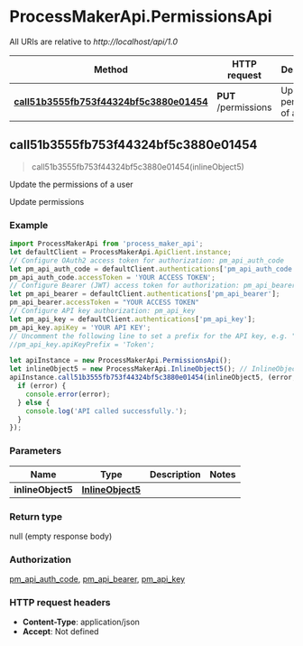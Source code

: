 # ProcessMakerApi.PermissionsApi

All URIs are relative to *http://localhost/api/1.0*

Method | HTTP request | Description
------------- | ------------- | -------------
[**call51b3555fb753f44324bf5c3880e01454**](PermissionsApi.md#call51b3555fb753f44324bf5c3880e01454) | **PUT** /permissions | Update the permissions of a user



## call51b3555fb753f44324bf5c3880e01454

> call51b3555fb753f44324bf5c3880e01454(inlineObject5)

Update the permissions of a user

Update permissions

### Example

```javascript
import ProcessMakerApi from 'process_maker_api';
let defaultClient = ProcessMakerApi.ApiClient.instance;
// Configure OAuth2 access token for authorization: pm_api_auth_code
let pm_api_auth_code = defaultClient.authentications['pm_api_auth_code'];
pm_api_auth_code.accessToken = 'YOUR ACCESS TOKEN';
// Configure Bearer (JWT) access token for authorization: pm_api_bearer
let pm_api_bearer = defaultClient.authentications['pm_api_bearer'];
pm_api_bearer.accessToken = "YOUR ACCESS TOKEN"
// Configure API key authorization: pm_api_key
let pm_api_key = defaultClient.authentications['pm_api_key'];
pm_api_key.apiKey = 'YOUR API KEY';
// Uncomment the following line to set a prefix for the API key, e.g. "Token" (defaults to null)
//pm_api_key.apiKeyPrefix = 'Token';

let apiInstance = new ProcessMakerApi.PermissionsApi();
let inlineObject5 = new ProcessMakerApi.InlineObject5(); // InlineObject5 | 
apiInstance.call51b3555fb753f44324bf5c3880e01454(inlineObject5, (error, data, response) => {
  if (error) {
    console.error(error);
  } else {
    console.log('API called successfully.');
  }
});
```

### Parameters


Name | Type | Description  | Notes
------------- | ------------- | ------------- | -------------
 **inlineObject5** | [**InlineObject5**](InlineObject5.md)|  | 

### Return type

null (empty response body)

### Authorization

[pm_api_auth_code](../README.md#pm_api_auth_code), [pm_api_bearer](../README.md#pm_api_bearer), [pm_api_key](../README.md#pm_api_key)

### HTTP request headers

- **Content-Type**: application/json
- **Accept**: Not defined

